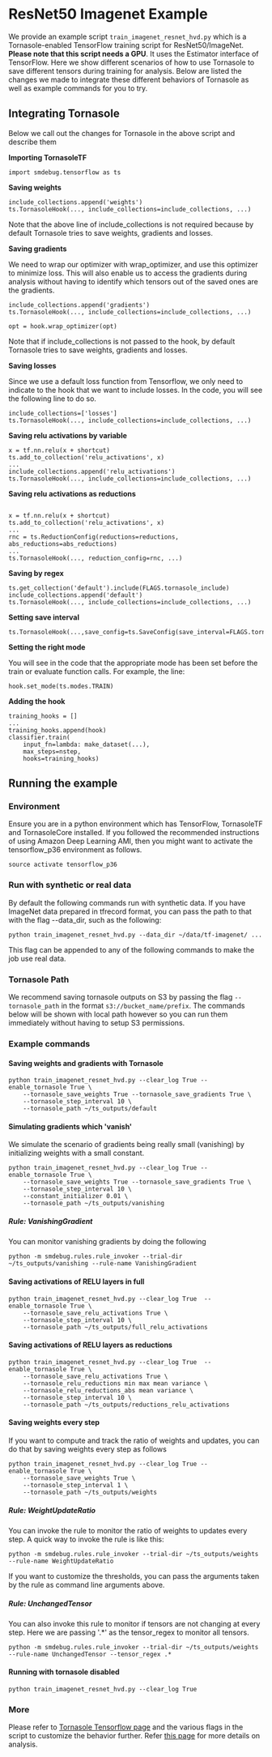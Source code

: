 # ResNet50 Imagenet Example
We provide an example script `train_imagenet_resnet_hvd.py` which is a Tornasole-enabled TensorFlow training script for ResNet50/ImageNet.
**Please note that this script needs a GPU**.
It uses the Estimator interface of TensorFlow.
Here we show different scenarios of how to use Tornasole to
save different tensors during training for analysis.
Below are listed the changes we made to integrate these different
behaviors of Tornasole as well as example commands for you to try.

## Integrating Tornasole
Below we call out the changes for Tornasole in the above script and describe them

**Importing TornasoleTF**
```
import smdebug.tensorflow as ts
```
**Saving weights**
```
include_collections.append('weights')
ts.TornasoleHook(..., include_collections=include_collections, ...)
```
Note that the above line of include_collections is not required
because by default Tornasole tries to save weights, gradients and losses.

**Saving gradients**

We need to wrap our optimizer with wrap_optimizer, and use this optimizer to minimize loss.
This will also enable us to access the gradients during analysis without having to identify which tensors out of the saved ones are the gradients.
```
include_collections.append('gradients')
ts.TornasoleHook(..., include_collections=include_collections, ...)

opt = hook.wrap_optimizer(opt)
```
Note that if include_collections is not passed to the hook,
by default Tornasole tries to save weights, gradients and losses.

**Saving losses**

Since we use a default loss function from Tensorflow, we only need to indicate to the hook that we want to include losses.
In the code, you will see the following line to do so.
```
include_collections=['losses']
ts.TornasoleHook(..., include_collections=include_collections, ...)
```

**Saving relu activations by variable**
```
x = tf.nn.relu(x + shortcut)
ts.add_to_collection('relu_activations', x)
...
include_collections.append('relu_activations')
ts.TornasoleHook(..., include_collections=include_collections, ...)
```
**Saving relu activations as reductions**
```

x = tf.nn.relu(x + shortcut)
ts.add_to_collection('relu_activations', x)
...
rnc = ts.ReductionConfig(reductions=reductions, abs_reductions=abs_reductions)
...
ts.TornasoleHook(..., reduction_config=rnc, ...)
```
**Saving by regex**
```
ts.get_collection('default').include(FLAGS.tornasole_include)
include_collections.append('default')
ts.TornasoleHook(..., include_collections=include_collections, ...)
```
**Setting save interval**
```
ts.TornasoleHook(...,save_config=ts.SaveConfig(save_interval=FLAGS.tornasole_step_interval)...)
```
**Setting the right mode**

You will see in the code that the appropriate mode has been set before the train or evaluate function calls.
For example, the line:
```
hook.set_mode(ts.modes.TRAIN)
```

**Adding the hook**
```
training_hooks = []
...
training_hooks.append(hook)
classifier.train(
    input_fn=lambda: make_dataset(...),
    max_steps=nstep,
    hooks=training_hooks)
```
## Running the example
### Environment
Ensure you are in a python environment which has TensorFlow, TornasoleTF and TornasoleCore installed. If you followed the recommended instructions of using Amazon Deep Learning AMI, then you might want to activate the tensorflow_p36 environment as follows.
```
source activate tensorflow_p36
```
### Run with synthetic or real data
By default the following commands run with synthetic data. If you have ImageNet data prepared in tfrecord format,
 you can pass the path to that with the flag --data_dir, such as the following:

```python train_imagenet_resnet_hvd.py --data_dir ~/data/tf-imagenet/ ...```

This flag can be appended to any of the following commands
to make the job use real data.
### Tornasole Path
We recommend saving tornasole outputs on S3 by passing
the flag `--tornasole_path` in the format `s3://bucket_name/prefix`.
The commands below will be shown with local path however
so you can run them immediately without having to setup S3 permissions.

### Example commands
#### Saving weights and gradients with Tornasole
```
python train_imagenet_resnet_hvd.py --clear_log True --enable_tornasole True \
    --tornasole_save_weights True --tornasole_save_gradients True \
    --tornasole_step_interval 10 \
    --tornasole_path ~/ts_outputs/default
```
#### Simulating gradients which 'vanish'
We simulate the scenario of gradients being really small (vanishing) by initializing weights with a small constant.
```
python train_imagenet_resnet_hvd.py --clear_log True --enable_tornasole True \
    --tornasole_save_weights True --tornasole_save_gradients True \
    --tornasole_step_interval 10 \
    --constant_initializer 0.01 \
    --tornasole_path ~/ts_outputs/vanishing
```

##### Rule: VanishingGradient
You can monitor vanishing gradients by doing the following
```
python -m smdebug.rules.rule_invoker --trial-dir ~/ts_outputs/vanishing --rule-name VanishingGradient
```
#### Saving activations of RELU layers in full
```
python train_imagenet_resnet_hvd.py --clear_log True  --enable_tornasole True \
    --tornasole_save_relu_activations True \
    --tornasole_step_interval 10 \
    --tornasole_path ~/ts_outputs/full_relu_activations
```
#### Saving activations of RELU layers as reductions
```
python train_imagenet_resnet_hvd.py --clear_log True  --enable_tornasole True \
    --tornasole_save_relu_activations True \
    --tornasole_relu_reductions min max mean variance \
    --tornasole_relu_reductions_abs mean variance \
    --tornasole_step_interval 10 \
    --tornasole_path ~/ts_outputs/reductions_relu_activations
```
#### Saving weights every step
If you want to compute and track the ratio of weights and updates,
you can do that by saving weights every step as follows
```
python train_imagenet_resnet_hvd.py --clear_log True --enable_tornasole True \
    --tornasole_save_weights True \
    --tornasole_step_interval 1 \
    --tornasole_path ~/ts_outputs/weights
```
##### Rule: WeightUpdateRatio
You can invoke the rule to
monitor the ratio of weights to updates every step.
A quick way to invoke the rule is like this:
```
python -m smdebug.rules.rule_invoker --trial-dir ~/ts_outputs/weights --rule-name WeightUpdateRatio
```
If you want to customize the thresholds, you can pass the arguments taken by the rule as command line arguments above.

##### Rule: UnchangedTensor
You can also invoke this rule to
monitor if tensors are not changing at every step. Here we are passing '.*' as the tensor_regex to monitor all tensors.
```
python -m smdebug.rules.rule_invoker --trial-dir ~/ts_outputs/weights --rule-name UnchangedTensor --tensor_regex .*
```

#### Running with tornasole disabled
```
python train_imagenet_resnet_hvd.py --clear_log True
```
### More
Please refer to [Tornasole Tensorflow page](../README.md) and the various flags in the script to customize the behavior further.
Refer [this page](../../rules/README.md) for more details on analysis.
